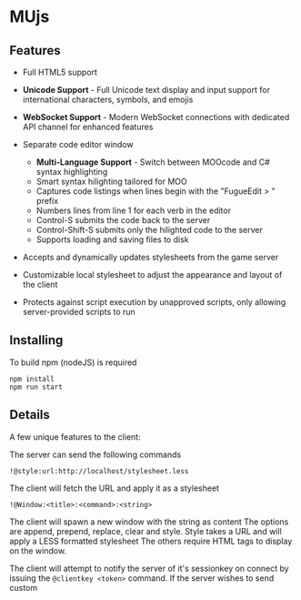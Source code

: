 # MUjs

## Features

- Full HTML5 support
- **Unicode Support** - Full Unicode text display and input support for international characters, symbols, and emojis
- **WebSocket Support** - Modern WebSocket connections with dedicated API channel for enhanced features
- Separate code editor window
  - **Multi-Language Support** - Switch between MOOcode and C# syntax highlighting
  - Smart syntax hilighting tailored for MOO
  - Captures code listings when lines begin with the "FugueEdit > " prefix
  - Numbers lines from line 1 for each verb in the editor
  - Control-S submits the code back to the server
  - Control-Shift-S submits only the hilighted code to the server
  - Supports loading and saving files to disk

- Accepts and dynamically updates stylesheets from the game server
- Customizable local stylesheet to adjust the appearance and layout of the client
- Protects against script execution by unapproved scripts, only allowing server-provided scripts to run



## Installing 

To build npm (nodeJS) is required

```
npm install
npm run start
```

## Details

A few unique features to the client:

The server can send the following commands

```
!@style:url:http://localhost/stylesheet.less
```
The client will fetch the URL and apply it as a stylesheet

```
!@Window:<title>:<command>:<string>
```
The client will spawn a new window with the string as content
The options are append, prepend, replace, clear and style.
Style takes a URL and will apply a LESS formatted stylesheet
The others require HTML tags to display on the window.

The client will attempt to notify the server of it's sessionkey on connect by issuing the ```@clientkey <token>``` command.
If the server wishes to send custom <script> tags it must include the token as the key attribute.
```
eg.
<script key="token">...</script>
```
